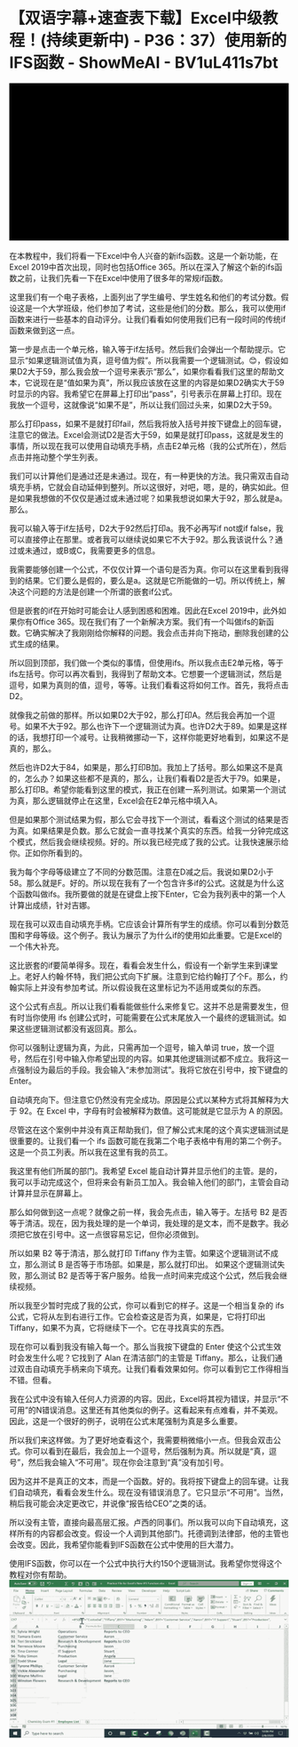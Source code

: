 # 【双语字幕+速查表下载】Excel中级教程！(持续更新中) - P36：37）使用新的IFS函数 - ShowMeAI - BV1uL411s7bt

![](img/ee8b3e4d42ee82516ef1fc26ea7d4a36_0.png)

在本教程中，我们将看一下Excel中令人兴奋的新ifs函数。这是一个新功能，在Excel 2019中首次出现，同时也包括Office 365。所以在深入了解这个新的ifs函数之前，让我们先看一下在Excel中使用了很多年的常规if函数。

这里我们有一个电子表格，上面列出了学生编号、学生姓名和他们的考试分数。假设这是一个大学班级，他们参加了考试，这些是他们的分数。那么，我可以使用if函数来进行一些基本的自动评分。让我们看看如何使用我们已有一段时间的传统if函数来做到这一点。

第一步是点击一个单元格，输入等于if左括号。然后我们会弹出一个帮助提示。它显示“如果逻辑测试值为真，逗号值为假”。所以我需要一个逻辑测试。😊，假设如果D2大于59，那么我会放一个逗号来表示“那么”，如果你看看我们这里的帮助文本，它说现在是“值如果为真”，所以我应该放在这里的内容是如果D2确实大于59时显示的内容。我希望它在屏幕上打印出“pass”，引号表示在屏幕上打印。现在我放一个逗号，这就像说“如果不是”，所以让我们回过头来，如果D2大于59。

那么打印pass，如果不是就打印fail，然后我将放入括号并按下键盘上的回车键，注意它的做法。Excel会测试D2是否大于59，如果是就打印pass，这就是发生的事情，所以现在我可以使用自动填充手柄，点击E2单元格（我的公式所在），然后点击并拖动整个学生列表。

我们可以计算他们是通过还是未通过。现在，有一种更快的方法。我只需双击自动填充手柄，它就会自动延伸到整列。所以这很好，对吧，嗯，是的，确实如此。但是如果我想做的不仅仅是通过或未通过呢？如果我想说如果大于92，那么就是a。那么。

我可以输入等于if左括号，D2大于92然后打印a。我不必再写if not或if false，我可以直接停止在那里。或者我可以继续说如果它不大于92。那么我该说什么？通过或未通过，或B或C，我需要更多的信息。

我需要能够创建一个公式，不仅仅计算一个语句是否为真。你可以在这里看到我得到的结果。它们要么是假的，要么是a。这就是它所能做的一切。所以传统上，解决这个问题的方法是创建一个所谓的嵌套if公式。

但是嵌套的if在开始时可能会让人感到困惑和困难。因此在Excel 2019中，此外如果你有Office 365。现在我们有了一个新解决方案。我们有一个叫做ifs的新函数。它确实解决了我刚刚给你解释的问题。我会点击并向下拖动，删除我创建的公式生成的结果。

所以回到顶部，我们做一个类似的事情，但使用ifs。所以我点击E2单元格，等于ifs左括号。你可以再次看到，我得到了帮助文本。它想要一个逻辑测试，然后是逗号，如果为真则的值，逗号，等等。让我们看看这将如何工作。首先，我将点击D2。

就像我之前做的那样。所以如果D2大于92，那么打印A。然后我会再加一个逗号。如果不大于92。那么也许下一个逻辑测试为真。也许D2大于89。如果是这样的话，我想打印一个减号。让我稍微挪动一下，这样你能更好地看到，如果这不是真的，那么。

然后也许D2大于84，如果是，那么打印B加。我加上了括号。那么如果这不是真的，怎么办？如果这些都不是真的，那么，让我们看看D2是否大于79。如果是，那么打印B。希望你能看到这里的模式，我正在创建一系列测试。如果第一个测试为真，那么逻辑就停止在这里，Excel会在E2单元格中填入A。

但是如果那个测试结果为假，那么它会寻找下一个测试，看看这个测试的结果是否为真。如果结果是负数。那么它就会一直寻找某个真实的东西。给我一分钟完成这个模式，然后我会继续视频。好的。所以我已经完成了我的公式。让我快速展示给你。正如你所看到的。

我为每个字母等级建立了不同的分数范围。注意在D减之后。我说如果D2小于58。那么就是F。好的。所以现在我有了一个包含许多if的公式。这就是为什么这个函数叫做ifs。我所要做的就是在键盘上按下Enter，它会为我列表中的第一个人计算出成绩，针对吉娜。

现在我可以双击自动填充手柄。它应该会计算所有学生的成绩。你可以看到分数范围和字母等级。这个例子。我认为展示了为什么if的使用如此重要。它是Excel的一个伟大补充。

这比嵌套的if要简单得多。现在，看看会发生什么，假设有一个新学生来到课堂上。老好人约翰·怀特，我们把公式向下扩展。注意到它给约翰打了个F。那么，约翰实际上并没有参加考试。所以假设我在这里标记为不适用或类似的东西。

这个公式有点乱。所以让我们看看能做些什么来修复它。这并不总是需要发生，但有时当你使用 ifs 创建公式时，可能需要在公式末尾放入一个最终的逻辑测试。如果这些逻辑测试都没有返回真。那么。

你可以强制让逻辑为真，为此，只需再加一个逗号，输入单词 true，放一个逗号，然后在引号中输入你希望出现的内容。如果其他逻辑测试都不成立。我将这一点强制设为最后的手段。我会输入“未参加测试”。我将它放在引号中，按下键盘的 Enter。

自动填充向下。但注意它仍然没有完全成功。原因是公式以某种方式将其解释为大于 92。在 Excel 中，字母有时会被解释为数值。这可能就是它显示为 A 的原因。

尽管这在这个案例中并没有真正帮助我们，但了解公式末尾的这个真实逻辑测试是很重要的。让我们看一个 ifs 函数可能在我第二个电子表格中有用的第二个例子。这是一个员工列表。所以我在这里有我的员工。

我这里有他们所属的部门。我希望 Excel 能自动计算并显示他们的主管。是的，我可以手动完成这个，但将来会有新员工加入。我会输入他们的部门，主管会自动计算并显示在屏幕上。

那么如何做到这一点呢？就像之前一样，我会先点击，输入等于。左括号 B2 是否等于清洁。现在，因为我处理的是一个单词，我处理的是文本，而不是数字。我必须把它放在引号中。这一点很容易忘记，但你必须做到。

所以如果 B2 等于清洁，那么就打印 Tiffany 作为主管。如果这个逻辑测试不成立，那么测试 B 是否等于市场部。如果是，那么就打印出。 如果这个逻辑测试失败，那么测试 B2 是否等于客户服务。给我一点时间来完成这个公式，然后我会继续视频。

所以我至少暂时完成了我的公式，你可以看到它的样子。这是一个相当复杂的 ifs 公式，它将从左到右进行工作。它会检查这是否为真，如果是，它将打印出 Tiffany，如果不为真，它将继续下一个。它在寻找真实的东西。

现在你可以看到我没有输入每一个。那么当我按下键盘的 Enter 使这个公式生效时会发生什么呢？它找到了 Alan 在清洁部门的主管是 Tiffany。那么，让我们通过双击自动填充手柄来向下填充。让我们看看效果如何。你可以看到它工作得相当不错。但看。

我在公式中没有输入任何人力资源的内容。因此，Excel将其视为错误，并显示“不可用”的N错误消息。这里还有其他类似的例子。这看起来有点难看，并不美观。因此，这是一个很好的例子，说明在公式末尾强制为真是多么重要。

所以我们来这样做。为了更好地查看这个，我需要稍微缩小一点。但我会双击公式。你可以看到在最后，我会加上一个逗号，然后强制为真。所以就是“真，逗号”，然后我会输入“不可用”。现在你会注意到“真”没有加引号。

因为这并不是真正的文本，而是一个函数。好的。我将按下键盘上的回车键。让我们自动填充，看看会发生什么。现在没有错误消息了。它只显示“不可用”。当然，稍后我可能会决定更改它，并说像“报告给CEO”之类的话。

所以没有主管，直接向最高层汇报。卢西的同事们。所以我可以向下自动填充，这样所有的内容都会改变。假设一个人调到其他部门。托德调到法律部，他的主管也会改变。因此，我希望你能看到IFS函数在公式中使用的巨大潜力。

使用IFS函数，你可以在一个公式中执行大约150个逻辑测试。我希望你觉得这个教程对你有帮助。![](img/ee8b3e4d42ee82516ef1fc26ea7d4a36_2.png)
